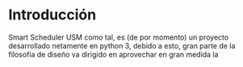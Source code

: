# Introducción
Smart Scheduler USM como tal, es (de por momento) un proyecto desarrollado netamente en python 3, debido a esto, gran parte de la filosofía de diseño va dirigido en aprovechar en gran medida la